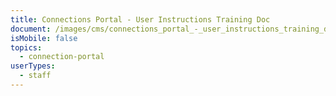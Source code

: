 ```yaml
---
title: Connections Portal - User Instructions Training Doc
document: /images/cms/connections_portal_-_user_instructions_training_doc-1-.pdf
isMobile: false
topics:
  - connection-portal
userTypes:
  - staff
---
```

